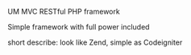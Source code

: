 UM MVC RESTful PHP framework

Simple framework with full power included

short describe: look like Zend, simple as Codeigniter
